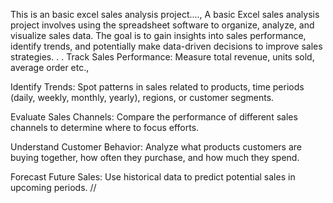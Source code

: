 This is an basic excel sales analysis project....,
A basic Excel sales analysis project involves using the spreadsheet software to organize, analyze, and visualize sales data. The goal is to gain insights into sales performance, identify trends, and potentially make data-driven decisions to improve sales strategies.
.
.
Track Sales Performance: Measure total revenue, units sold, average order etc.,

Identify Trends: Spot patterns in sales related to products, time periods (daily, weekly, monthly, yearly), regions, or customer segments.

Evaluate Sales Channels: Compare the performance of different sales channels to determine where to focus efforts.

Understand Customer Behavior: Analyze what products customers are buying together, how often they purchase, and how much they spend.

Forecast Future Sales: Use historical data to predict potential sales in upcoming periods.
//
